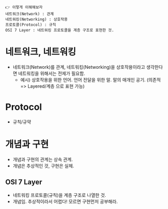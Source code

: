 ```
👉 이렇게 이해해보자
네트워크(Network) : 관계
네트워킹(Networking) : 상호작용
프로토콜(Protocol) : 규칙
OSI 7 Layer : 네트워킹 프로토콜을 계층 구조로 표현한 것.
```

# 네트워크, 네트워킹
- 네트워크(Network)를 관계, 네트워킹(Networking)을 상호작용이라고 생각한다면 네트워킹을 위해서는 전제가 필요함.
    - 예시) 상호작용을 위한 언어. 언어 전달을 위한 말. 말의 매개인 공기. (의존적 => Layered/계층 으로 표현 가능)

# Protocol
- 규칙/규약

# 개념과 구현
- 개념과 구현의 관계는 상속 관계.
- 개념은 추상적인 것, 구현은 실체.

## OSI 7 Layer
- 네트워킹 프로토콜(규칙)을 계층 구조로 나열한 것.
- 개념임. 추상적이라서 어렵다! 모르면 구현먼저 공부해라.


